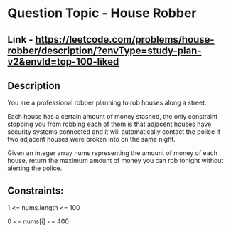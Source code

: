 # Question Topic - House Robber

## Link - https://leetcode.com/problems/house-robber/description/?envType=study-plan-v2&envId=top-100-liked

## Description

You are a professional robber planning to rob houses along a street. 

Each house has a certain amount of money stashed, the only constraint stopping you from robbing each of them is that adjacent houses have security systems connected and it will automatically contact the police if two adjacent houses were broken into on the same night.

Given an integer array nums representing the amount of money of each house, return the maximum amount of money you can rob tonight without alerting the police.


## Constraints:

1 <= nums.length <= 100

0 <= nums[i] <= 400
